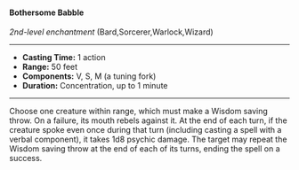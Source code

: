 #### Bothersome Babble
*2nd-level enchantment* (Bard,Sorcerer,Warlock,Wizard)
___
- **Casting Time:** 1 action
- **Range:** 50 feet
- **Components:** V, S, M (a tuning fork)
- **Duration:** Concentration, up to 1 minute
---
Choose one creature within range, which must
make a Wisdom saving throw. On a failure, its
mouth rebels against it. At the end of each turn, if
the creature spoke even once during that turn
(including casting a spell with a verbal component),
it takes 1d8 psychic damage. The target may repeat
the Wisdom saving throw at the end of each of its
turns, ending the spell on a success.
